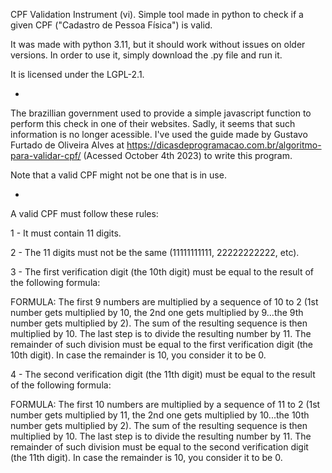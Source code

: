 CPF Validation Instrument (vi). Simple tool made in python to check if a given CPF ("Cadastro de Pessoa Física") is valid.

It was made with python 3.11, but it should work without issues on older versions. In order to use it, simply download the .py file and run it.

It is licensed under the LGPL-2.1.

-

The brazillian government used to provide a simple javascript function to perform this check in one of their websites. Sadly, it seems that such information is no longer acessible. I've used the guide made by Gustavo Furtado de Oliveira Alves at https://dicasdeprogramacao.com.br/algoritmo-para-validar-cpf/ (Acessed October 4th 2023) to write this program.

Note that a valid CPF might not be one that is in use.

-

A valid CPF must follow these rules:

1 - It must contain 11 digits.

2 - The 11 digits must not be the same (11111111111, 22222222222, etc).

3 - The first verification digit (the 10th digit) must be equal to the result of the following formula: 

FORMULA: The first 9 numbers are multiplied by a sequence of 10 to 2 (1st number gets multiplied by 10, the 2nd one gets multiplied by 9...the 9th number gets multiplied by 2). The sum of the resulting sequence is then multiplied by 10. The last step is to divide the resulting number by 11. The remainder of such division must be equal to the first verification digit (the 10th digit). In case the remainder is 10, you consider it to be 0.

4 - The second verification digit (the 11th digit) must be equal to the result of the following formula:

FORMULA: The first 10 numbers are multiplied by a sequence of 11 to 2 (1st number gets multiplied by 11, the 2nd one gets multiplied by 10...the 10th number gets multiplied by 2). The sum of the resulting sequence is then multiplied by 10. The last step is to divide the resulting number by 11. The remainder of such division must be equal to the second verification digit (the 11th digit). In case the remainder is 10, you consider it to be 0.
